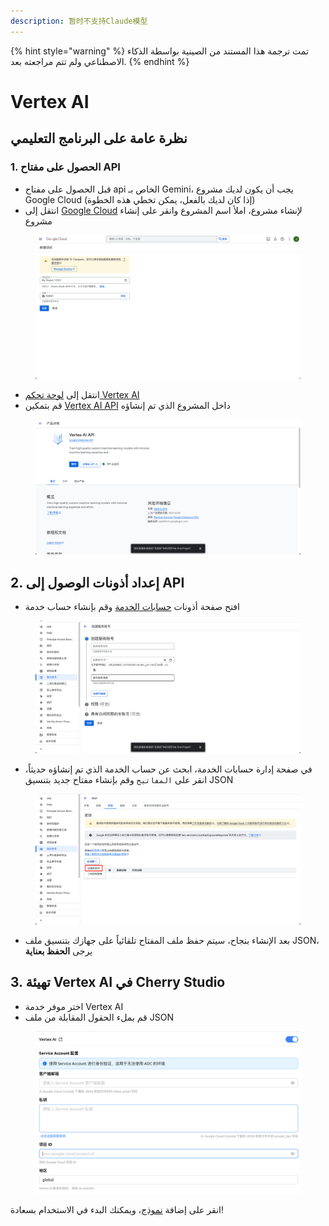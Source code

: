 ```yaml
---
description: 暂时不支持Claude模型
---
```


{% hint style="warning" %}
تمت ترجمة هذا المستند من الصينية بواسطة الذكاء الاصطناعي ولم تتم مراجعته بعد.
{% endhint %}

# Vertex AI

## نظرة عامة على البرنامج التعليمي

### 1. الحصول على مفتاح API

*   قبل الحصول على مفتاح api الخاص بـ Gemini، يجب أن يكون لديك مشروع Google Cloud (إذا كان لديك بالفعل، يمكن تخطي هذه الخطوة)
*   انتقل إلى [Google Cloud](https://console.cloud.google.com/projectcreate) لإنشاء مشروع، املأ اسم المشروع وانقر على إنشاء مشروع

<figure><img src="../../.gitbook/assets/image (1).png" alt=""><figcaption></figcaption></figure>

*   انتقل إلى [لوحة تحكم Vertex AI](https://console.cloud.google.com/vertex-ai)
*   قم بتمكين [Vertex AI API](https://console.cloud.google.com/apis/library/aiplatform.googleapis.com?inv=1\&invt=Ab0iBA) داخل المشروع الذي تم إنشاؤه

<figure><img src="../../.gitbook/assets/image (78).png" alt=""><figcaption></figcaption></figure>

## 2. إعداد أذونات الوصول إلى API

*   افتح صفحة أذونات [حسابات الخدمة](https://console.cloud.google.com/iam-admin/serviceaccounts) وقم بإنشاء حساب خدمة

<figure><img src="../../.gitbook/assets/image (79).png" alt=""><figcaption></figcaption></figure>

*   في صفحة إدارة حسابات الخدمة، ابحث عن حساب الخدمة الذي تم إنشاؤه حديثاً، انقر على `المفاتيح` وقم بإنشاء مفتاح جديد بتنسيق JSON

<figure><img src="../../.gitbook/assets/image (80).png" alt=""><figcaption></figcaption></figure>

*   بعد الإنشاء بنجاح، سيتم حفظ ملف المفتاح تلقائياً على جهازك بتنسيق ملف JSON، يرجى **الحفظ بعناية**

## 3. تهيئة Vertex AI في Cherry Studio

*   اختر موفر خدمة Vertex AI
*   قم بملء الحقول المقابلة من ملف JSON

<figure><img src="../../.gitbook/assets/image (81).png" alt=""><figcaption></figcaption></figure>

انقر على إضافة [نموذج](https://console.cloud.google.com/vertex-ai/model-garden)، ويمكنك البدء في الاستخدام بسعادة!